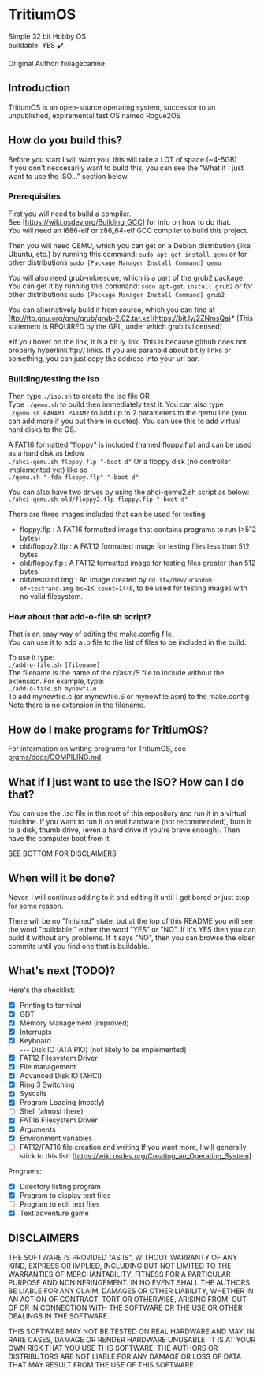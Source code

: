 # TritiumOS
Simple 32 bit Hobby OS  
buildable: YES :heavy_check_mark:

Original Author: foliagecanine

## Introduction
TritiumOS is an open-source operating system, successor to an 
unpublished, expiremental test OS named Rogue2OS

## How do you build this?
Before you start I will warn you: this will take a LOT of space (~4-5GB)  
If you don't neccesarily want to build this, you can see the "What if I just want to use the ISO..." section below.

### Prerequisites
First you will need to build a compiler.  
See [https://wiki.osdev.org/Building_GCC] for info on how to do that.  
You will need an i686-elf or x86_64-elf GCC compiler to build this project.

Then you will need QEMU, which you can get on a Debian distribution (like Ubuntu, etc.) by running this command:
`sudo apt-get install qemu`
or for other distributions
`sudo [Package Manager Install Command] qemu`

You will also need grub-mkrescue, which is a part of the grub2 package. You can get it by running this command:
`sudo apt-get install grub2`
or for other distributions
`sudo [Package Manager Install Command] grub2`

You can alternatively build it from source, which you can find at [ftp://ftp.gnu.org/gnu/grub/grub-2.02.tar.xz](https://bit.ly/2ZNmsQa)* 
(This statement is REQUIRED by the GPL, under which grub is licensed)

\*If you hover on the link, it is a bit.ly link. This is because github does not properly hyperlink ftp:// links. If you are paranoid about bit.ly links or something, you can just copy the address into your url bar.

### Building/testing the iso
Then type `./iso.sh` to create the iso file 
OR  
Type `./qemu.sh` to build then immediately test it.
You can also type `./qemu.sh PARAM1 PARAM2` to add up to 2 parameters to the qemu line (you can add more if you put them in quotes).
You can use this to add virtual hard disks to the OS.

A FAT16 formatted "floppy" is included (named floppy.flp) and can be used as a hard disk as below  
`./ahci-qemu.sh floppy.flp "-boot d"` 
Or a floppy disk (no controller implemented yet) like so  
`./qemu.sh "-fda floppy.flp" "-boot d"`

You can also have two drives by using the ahci-qemu2.sh script as below:  
`./ahci-qemu.sh old/floppy2.flp floppy.flp "-boot d"`  

There are three images included that can be used for testing.  
 - floppy.flp : A FAT16 formatted image that contains programs to run (>512 bytes)
 - old/floppy2.flp	: A FAT12 formatted image for testing files less than 512 bytes
 - old/floppy.flp 	: A FAT12 formatted image for testing files greater than 512 bytes
 - old/testrand.img	: An image created by `dd if=/dev/urandom of=testrand.img bs=1K count=1440`, to be used for testing images with no valid filesystem.

### How about that add-o-file.sh script?
That is an easy way of editing the make.config file.  
You can use it to add a .o file to the list of files to be included in the build.

To use it type:  
`./add-o-file.sh [filename]`  
The filename is the name of the c/asm/S file to include without the extension. For example, type:  
`./add-o-file.sh mynewfile`  
To add mynewfile.c (or mynewfile.S or mynewfile.asm) to the make.config  
Note there is no extension in the filename.

## How do I make programs for TritiumOS?
For information on writing programs for TritiumOS, see [prgms/docs/COMPILING.md](prgms/docs/COMPILING.md)

## What if I just want to use the ISO? How can I do that?

You can use the .iso file in the root of this repository and run it in a virtual machine.
If you want to run it on real hardware (not recommended), burn it to a disk, thumb drive, (even a hard drive if you're brave enough). Then have the computer boot from it.

SEE BOTTOM FOR DISCLAIMERS

## When will it be done?
Never. I will continue adding to it and editing it until I get bored or just stop for some reason.

There will be no "finished" state, but at the top of this README you will see the word "buildable:" either the word "YES" or "NO". If it's YES then you can build it without any problems. If it says "NO", then you can browse the older commits until you find one that is buildable.

## What's next (TODO)?
Here's the checklist:
- [x] Printing to terminal
- [x] GDT
- [x] Memory Management (improved)
- [x] Interrupts
- [x] Keyboard  
  --- Disk IO (ATA PIO) (not likely to be implemented)  
- [x] FAT12 Filesystem Driver
- [x] File management
- [x] Advanced Disk IO (AHCI)
- [x] Ring 3 Switching
- [x] Syscalls
- [x] Program Loading (mostly)
- [ ] Shell (almost there)
- [x] FAT16 Filesystem Driver
- [x] Arguments
- [x] Environment variables
- [ ] FAT12/FAT16 file creation and writing
If you want more, I will generally stick to this list: [https://wiki.osdev.org/Creating_an_Operating_System]

Programs:
- [x] Directory listing program
- [x] Program to display text files
- [ ] Program to edit text files
- [x] Text adventure game

## DISCLAIMERS

THE SOFTWARE IS PROVIDED "AS IS", WITHOUT WARRANTY OF ANY KIND,
EXPRESS OR IMPLIED, INCLUDING BUT NOT LIMITED TO THE WARRANTIES OF
MERCHANTABILITY, FITNESS FOR A PARTICULAR PURPOSE AND NONINFRINGEMENT.
IN NO EVENT SHALL THE AUTHORS BE LIABLE FOR ANY CLAIM, DAMAGES OR
OTHER LIABILITY, WHETHER IN AN ACTION OF CONTRACT, TORT OR OTHERWISE,
ARISING FROM, OUT OF OR IN CONNECTION WITH THE SOFTWARE OR THE USE OR
OTHER DEALINGS IN THE SOFTWARE.

THIS SOFTWARE MAY NOT BE TESTED ON REAL HARDWARE AND MAY, IN RARE CASES,
DAMAGE OR RENDER HARDWARE UNUSABLE. IT IS AT YOUR OWN RISK THAT YOU USE
THIS SOFTWARE. THE AUTHORS OR DISTRIBUTORS ARE NOT LIABLE FOR ANY DAMAGE
OR LOSS OF DATA THAT MAY RESULT FROM THE USE OF THIS SOFTWARE.
